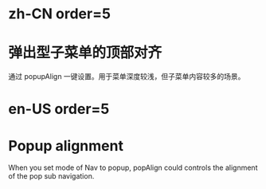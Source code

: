 # zh-CN order=5

# 弹出型子菜单的顶部对齐

通过 popupAlign 一键设置。用于菜单深度较浅，但子菜单内容较多的场景。

# en-US order=5

# Popup alignment

When you set mode of Nav to popup, popAlign could controls the alignment of the pop sub navigation.
